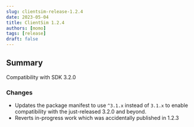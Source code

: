 ```yaml
---
slug: clientsim-release-1.2.4
date: 2023-05-04
title: ClientSim 1.2.4
authors: [momo]
tags: [release]
draft: false
---
```

## Summary

Compatibility with SDK 3.2.0

### Changes

* Updates the package manifest to use `^3.1.x` instead of `3.1.x` to enable compatibility with the just-released 3.2.0 and beyond.
* Reverts in-progress work which was accidentally published in 1.2.3
